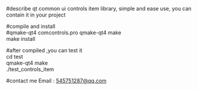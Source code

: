 #describe
qt common ui controls item library, simple and ease use, you can contain it in your project
  
  
#compile and install  
#qmake-qt4 comcontrols.pro
qmake-qt4 
make  
make install  
 

#after  compiled ,you can test it  
cd test   
qmake-qt4
make   
./test_controls_item   
  

#contact me
Email  :  <545751287@qq.com> 
